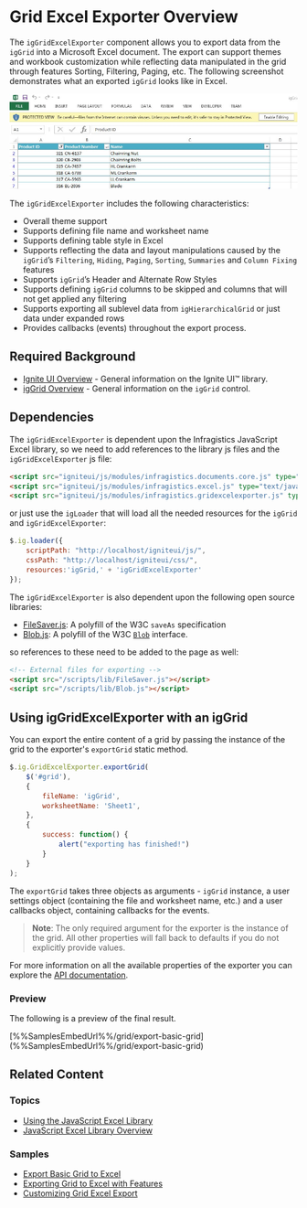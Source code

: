 ﻿<!--
|metadata|
{
    "fileName": "iggridexcelexporter-overview",
    "controlName": ["igExcel", "igGrid"],
    "tags": ["Exporting"]
}
|metadata|
-->

# Grid Excel Exporter Overview
The `igGridExcelExporter` component allows you to export data from the `igGrid` into a Microsoft Excel document. The export can support themes and workbook customization while reflecting data manipulated in the grid through features Sorting, Filtering, Paging, etc. The following screenshot demonstrates what an exported `igGrid` looks like in Excel.

![igGridExcelExporter](images/igGridExcelExporter.jpg "igGridExcelExporter") 

The `igGridExcelExporter` includes the following characteristics:  

 - Overall theme support
 - Supports defining file name and worksheet name
 - Supports defining table style in Excel
 - Supports reflecting the data and layout manipulations caused by the `igGrid`’s `Filtering`, `Hiding`, `Paging`, `Sorting`, `Summaries` and `Column Fixing` features
 - Supports `igGrid`’s Header and Alternate Row Styles
 - Supports defining `igGrid` columns to be skipped and columns that will not get applied any filtering
 - Supports exporting all sublevel data from `igHierarchicalGrid` or just data under expanded rows
 - Provides callbacks (events) throughout the export process.

## Required Background
- [Ignite UI Overview](NetAdvantage-for-jQuery-Overview.html "Ignite UI Overview") - General information on the Ignite UI™ library.  
- [igGrid Overview](igGrid-Overview.html "igGrid Overview") - General information on the `igGrid` control.

## Dependencies

The `igGridExcelExporter` is dependent upon the Infragistics JavaScript Excel library, so we need to add references to the library js files and the `igGridExcelExporter` js file:

```html
<script src="igniteui/js/modules/infragistics.documents.core.js" type="text/javascript"></script>
<script src="igniteui/js/modules/infragistics.excel.js" type="text/javascript"></script>
<script src="igniteui/js/modules/infragistics.gridexcelexporter.js" type="text/javascript"></script>
```

or just use the `igLoader` that will load all the needed resources for the `igGrid` and `igGridExcelExporter`:

```javascript
$.ig.loader({
    scriptPath: "http://localhost/igniteui/js/",
    cssPath: "http://localhost/igniteui/css/",
    resources:'igGrid,' + 'igGridExcelExporter'
});
```

The `igGridExcelExporter` is also dependent upon the following open source libraries:

- [FileSaver.js](https://github.com/eligrey/FileSaver.js/): A polyfill of the W3C `saveAs` specification
- [Blob.js](https://github.com/eligrey/Blob.js/): A polyfill of the W3C [`Blob`](https://developer.mozilla.org/en-US/docs/Web/API/Blob) interface.

so references to these need to be added to the page as well:

```html
<!-- External files for exporting -->
<script src="/scripts/lib/FileSaver.js"></script>
<script src="/scripts/lib/Blob.js"></script>
```

  
## Using igGridExcelExporter with an igGrid
You can export the entire content of a grid by passing the instance of the grid to the exporter's `exportGrid` static method. 

```javascript
$.ig.GridExcelExporter.exportGrid(
    $('#grid'),
    { 	
        fileName: 'igGrid',
        worksheetName: 'Sheet1',
    },
    {
        success: function() {
            alert("exporting has finished!")
        }
    }
);
```
The `exportGrid` takes three objects as arguments - `igGrid` instance, a user settings object (containing the file and worksheet name, etc.) and a user callbacks object, containing callbacks for the events.

> **Note**: The only required argument for the exporter is the instance of the grid. All other properties will fall back to defaults if you do not explicitly provide values.

For more information on all the available properties of the exporter you can explore the [API documentation](%%jQueryApiUrl%%/ig.gridexcelexporter#overview).


### <a id="Preview"></a>Preview
The following is a preview of the final result.

<div class="embed-sample">
   [%%SamplesEmbedUrl%%/grid/export-basic-grid](%%SamplesEmbedUrl%%/grid/export-basic-grid)
</div>
 
## Related Content

### Topics
- [Using the JavaScript Excel Library](Using-the-JavaScript-Excel-Library.html)
- [JavaScript Excel Library Overview](JavaScript-Excel-Library-Overview.html)

### <a id="samples"></a> Samples

-   [Export Basic Grid to Excel](%%SamplesUrl%%/grid/export-basic-grid)
-   [Exporting Grid to Excel with Features](%%SamplesUrl%%/grid/export-feature-rich-grid)
-   [Customizing Grid Excel Export](%%SamplesUrl%%/grid/export-client-events)

